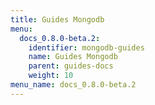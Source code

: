 ```yaml
---
title: Guides Mongodb
menu:
  docs_0.8.0-beta.2:
    identifier: mongodb-guides
    name: Guides Mongodb
    parent: guides-docs
    weight: 10
menu_name: docs_0.8.0-beta.2
---
```

